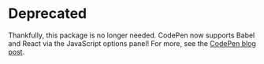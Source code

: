 # Deprecated

Thankfully, this package is no longer needed. CodePen now supports Babel and React via the JavaScript options panel! For more, see the [CodePen blog post](http://blog.codepen.io/2015/05/19/babel-now-on-codepen-write-es6-javascript-and-react-jsx/).
